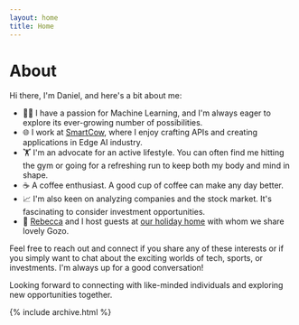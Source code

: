 ```yaml
---
layout: home
title: Home
---
```


# About

Hi there, I'm Daniel, and here's a bit about me:

- 👨‍💻 I have a passion for Machine Learning, and I'm always eager to explore its ever-growing number of possibilities.
- 🌐 I work at [SmartCow](smartcow.ai), where I enjoy crafting APIs and creating applications in Edge AI industry.
- 🏋️ I'm an advocate for an active lifestyle. You can often find me hitting the gym or going for a refreshing run to keep both my body and mind in shape.
- ☕ A coffee enthusiast. A good cup of coffee can make any day better.
- 📈 I'm also keen on analyzing companies and the stock market. It's fascinating to consider investment opportunities.
- 🏡 [Rebecca](https://rebmdsportsnutrition.com/about/) and I host guests at [our holiday home](https://airbnb.com.mt/h/xlendi-sea-view) with whom we share lovely Gozo.

Feel free to reach out and connect if you share any of these interests or if you simply want to chat about the exciting worlds of tech, sports, or investments. I'm always up for a good conversation!

Looking forward to connecting with like-minded individuals and exploring new opportunities together.

{% include archive.html %}
